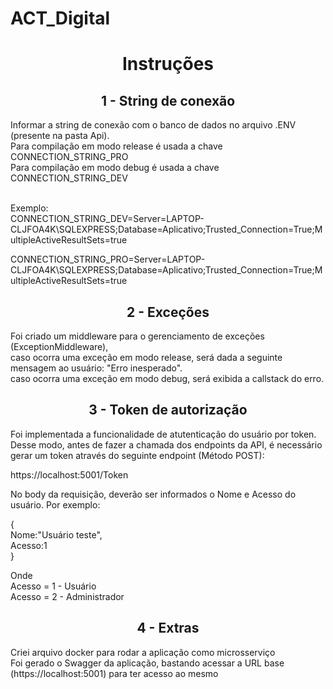 # ACT_Digital

<h1 align="center">Instruções</h1>

<h2 align="center">1 - String de conexão</h2>
Informar a string de conexão com o banco de dados no arquivo .ENV (presente na pasta Api).<br/>
Para compilação em modo release é usada a chave CONNECTION_STRING_PRO<br/>
Para compilação em modo debug é usada a chave CONNECTION_STRING_DEV<br/><br/>

Exemplo:<br/>
CONNECTION_STRING_DEV=Server=LAPTOP-CLJFOA4K\SQLEXPRESS;Database=Aplicativo;Trusted_Connection=True;MultipleActiveResultSets=true<br/>

CONNECTION_STRING_PRO=Server=LAPTOP-CLJFOA4K\SQLEXPRESS;Database=Aplicativo;Trusted_Connection=True;MultipleActiveResultSets=true<br/>

<h2 align="center">2 - Exceções</h2>
Foi criado um middleware para o gerenciamento de exceções (ExceptionMiddleware), <br/>
caso ocorra uma exceção em modo release, será dada a seguinte mensagem ao usuário: "Erro inesperado".<br/>
caso ocorra uma exceção em modo debug, será exibida a callstack do erro.<br/>

<h2 align="center">3 - Token de autorização</h2>
Foi implementada a funcionalidade de atutenticação do usuário por token.<br/>
Desse modo, antes de fazer a chamada dos endpoints da API, é necessário gerar um token através do seguinte endpoint (Método POST):<br/>

https://localhost:5001/Token<br/>

No body da requisição, deverão ser informados o Nome e Acesso do usuário. Por exemplo:<br/>

{<br/>
  Nome:"Usuário teste",<br/>
  Acesso:1<br/>
}<br/>

Onde<br/>
Acesso = 1 - Usuário<br/>
Acesso = 2 - Administrador<br/>

<h2 align="center">4 - Extras</h2>
Criei arquivo docker para rodar a aplicação como microsserviço<br/>
Foi gerado o Swagger da aplicação, bastando acessar a URL base (https://localhost:5001) para ter acesso ao mesmo
